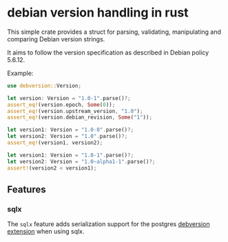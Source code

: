 # debian version handling in rust

This simple crate provides a struct for parsing, validating, manipulating and
comparing Debian version strings.

It aims to follow the version specification as described in Debian policy
5.6.12.

Example:

```rust
use debversion::Version;

let version: Version = "1.0-1".parse()?;
assert_eq!(version.epoch, Some(0));
assert_eq!(version.upstream_version, "1.0");
assert_eq!(version.debian_revision, Some("1"));

let version1: Version = "1.0-0".parse()?;
let version2: Version = "1.0".parse()?;
assert_eq!(version1, version2);

let version1: Version = "1.0-1".parse()?;
let version2: Version = "1.0~alpha1-1".parse()?;
assert!(version2 < version1);
```

## Features

### sqlx

The `sqlx` feature adds serialization support for the postgres
[debversion extension](https://pgxn.org/dist/debversion/) when using sqlx.
